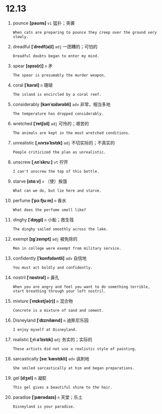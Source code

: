 # 12.13

1. pounce **[paʊns]** `vi` 猛扑；突袭

   ```
   When cats are preparing to pounce they creep over the ground very slowly.

   ```

2. dreadful **[ˈdredf(ə)l]** `adj` 一团糟的；可怕的

   ```
   Dreadful doubts began to enter my mind.

   ```

3. spear **[spɪə(r)]** `n` 矛

   ```
   The spear is presumably the murder weapon.

   ```

4. coral **[ˈkɒrəl]** `n` 珊瑚

   ```
   The island is encircled by a coral reef.

   ```

5. considerably **[kənˈsɪdərəbli]** `adv` 非常，相当多地

   ```
   The temperature has dropped considerably.

   ```

6. wretched **[ˈretʃɪd]** `adj` 可怜的；艰苦的

   ```
   The animals are kept in the most wretched conditions.

   ```

7. unrealistic **[ˌʌnrɪəˈlɪstɪk]** `adj` 不切实际的；不真实的

   ```
   People criticized the plan as unrealistic.

   ```

8. unscrew **[ˌʌnˈskruː]** `vt` 拧开

   ```
   I can't unscrew the top of this bottle.

   ```

9. starve **[stɑːv]** `v` （使）挨饿

   ```
   What can we do, but lie here and starve.

   ```

10. perfume **[ˈpɜːfjuːm]** `n` 香水

    ```
    What does the perfume smell like?

    ```

11. dinghy **[ˈdɪŋɡi]** `n` 小船；救生筏

    ```
    The dinghy sailed smoothly across the lake.

    ```

12. exempt **[ɪɡˈzempt]** `adj` 被免除的

    ```
    Men in college were exempt from military service.

    ```

13. confidently **[ˈkɒnfɪdəntli]** `adv` 自信地

    ```
    You must act boldly and confidently.

    ```

14. nostril **[ˈnɒstrəl]** `n` 鼻孔

    ```
    When you are angry and feel you want to do something terrible, start breathing through your left nostril.

    ```

15. mixture **[ˈmɪkstʃə(r)]** `n` 混合物

    ```
    Concrete is a mixture of sand and cement.

    ```

16. Disneyland **[ˈdɪznilænd]** `n` 迪斯尼乐园

    ```
    I enjoy myself at Disneyland.

    ```

17. realistic **[ˌriːəˈlɪstɪk]** `adj` 务实的；实际的

    ```
    These artists did not use a realistic style of painting.

    ```

18. sarcastically **[sɑːˈkæstɪkli]** `adv` 讽刺地

    ```
    She smiled sarcastically at him and began preparations.

    ```

19. gel **[dʒel]** `n` 凝胶

    ```
    This gel gives a beautiful shine to the hair.

    ```

20. paradise **[ˈpærədaɪs]** `n` 天堂；乐土

    ```
    Disneyland is your paradise.

    ```

